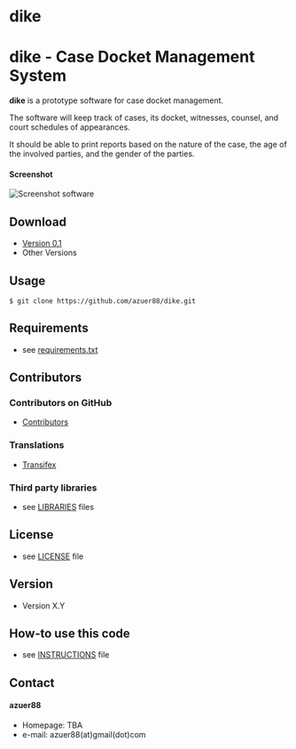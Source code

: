 # dike
dike - Case Docket Management System
======
**dike** is a prototype software for case docket management. 

The software will keep track of cases, its docket, witnesses, counsel, and court
schedules of appearances.

It should be able to print reports based on the nature of the case, the age of the
involved parties, and the gender of the parties.

#### Screenshot
![Screenshot software](http://url/screenshot-software.png "screenshot software")

## Download
* [Version 0.1](https://github.com/azuer88/dike/archive/master.zip)
* Other Versions

## Usage
```
$ git clone https://github.com/azuer88/dike.git
```

## Requirements
* see [requirements.txt](https://github.com/azuer88/dike/requirements.txt)

## Contributors

### Contributors on GitHub
* [Contributors](https://github.com/azuer88/dike/graphs/contributors)

### Translations
* [Transifex](https://www.transifex.com/projects/p/dike/)

### Third party libraries
* see [LIBRARIES](https://github.com/azuer88/dike/blob/master/LIBRARIES) files

## License 
* see [LICENSE](https://github.com/azuer88/dike/blob/master/LICENSE) file

## Version 
* Version X.Y

## How-to use this code
* see [INSTRUCTIONS](https://github.com/azuer88/dike/blob/master/INSTRUCTIONS) file

## Contact
#### azuer88
* Homepage: TBA
* e-mail: azuer88(at)gmail(dot)com


